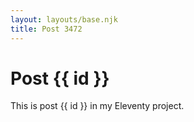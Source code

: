 ```yaml
---
layout: layouts/base.njk
title: Post 3472
---
```


# Post {{ id }}

This is post {{ id }} in my Eleventy project.
